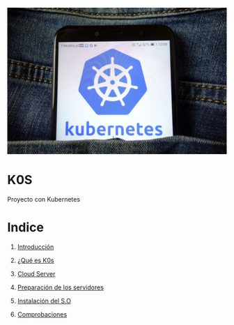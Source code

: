 ![img](https://github.com/abarcajoel/K0S/blob/main/img/k0s.jpg)
#                       K0S
Proyecto con Kubernetes
# Indice

1. [Introducción](https://github.com/abarcajoel/K0S/blob/main/Introduccion.md)

2. [¿Qué es K0s]()

3. [Cloud Server]()

4. [Preparación de los servidores]()

5. [Instalación del S.O]() 

6. [Comprobaciones]()



